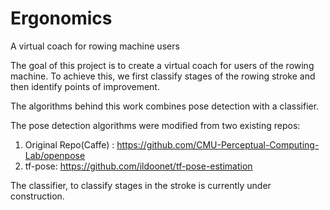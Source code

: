 # Ergonomics
A virtual coach for rowing machine users

The goal of this project is to create a virtual coach for users of the rowing machine.
To achieve this, we first classify stages of the rowing stroke and then identify points of improvement. 

The algorithms behind this work combines pose detection with a classifier.

The pose detection algorithms were modified from two existing repos:
1. Original Repo(Caffe) : https://github.com/CMU-Perceptual-Computing-Lab/openpose
2. tf-pose: https://github.com/ildoonet/tf-pose-estimation

The classifier, to classify stages in the stroke is currently under construction.

